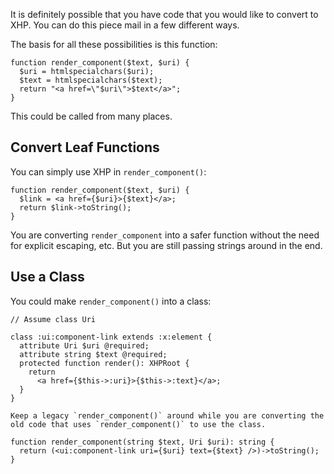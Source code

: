 It is definitely possible that you have code that you would like to convert to XHP. You can do this piece mail in a few different ways.

The basis for all these possibilities is this function:

```
function render_component($text, $uri) {
  $uri = htmlspecialchars($uri);
  $text = htmlspecialchars($text);
  return "<a href=\"$uri\">$text</a>";
}
```

This could be called from many places.

## Convert Leaf Functions

You can simply use XHP in `render_component()`:

```
function render_component($text, $uri) {
  $link = <a href={$uri}>{$text}</a>;
  return $link->toString();
}
```

You are converting `render_component` into a safer function without the need for explicit escaping, etc. But you are still passing strings around in the end.

## Use a Class

You could make `render_component()` into a class:

```
// Assume class Uri

class :ui:component-link extends :x:element {
  attribute Uri $uri @required;
  attribute string $text @required;
  protected function render(): XHPRoot {
    return 
      <a href={$this->:uri}>{$this->:text}</a>;
  }
}

Keep a legacy `render_component()` around while you are converting the old code that uses `render_component()` to use the class.

function render_component(string $text, Uri $uri): string {
  return (<ui:component-link uri={$uri} text={$text} />)->toString();
}
```
